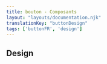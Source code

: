 ```yaml
---
title: bouton - Composants
layout: "layouts/documentation.njk"
translationKey: "buttonDesign"
tags: ['buttonFR', 'design']
---
```


## Design